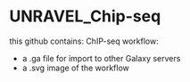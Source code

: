 # UNRAVEL_Chip-seq

this github contains: 
  ChIP-seq workflow:
  - a .ga file for import to other Galaxy servers
  - a .svg image of the workflow 

